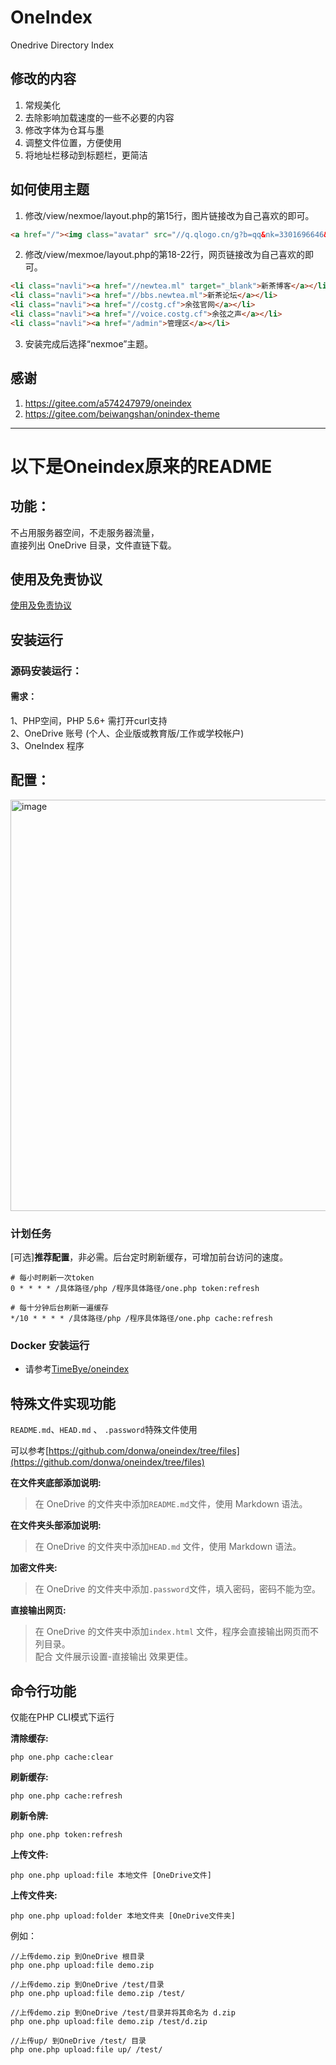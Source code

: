 # OneIndex
Onedrive Directory Index

## 修改的内容
1. 常规美化
2. 去除影响加载速度的一些不必要的内容
3. 修改字体为仓耳与墨
4. 调整文件位置，方便使用
5. 将地址栏移动到标题栏，更简洁

## 如何使用主题
1. 修改/view/nexmoe/layout.php的第15行，图片链接改为自己喜欢的即可。
```html
<a href="/"><img class="avatar" src="//q.qlogo.cn/g?b=qq&nk=3301696646&s=100"/></a>
```
2. 修改/view/mexmoe/layout.php的第18-22行，网页链接改为自己喜欢的即可。
```html
<li class="navli"><a href="//newtea.ml" target="_blank">新茶博客</a></li>
<li class="navli"><a href="//bbs.newtea.ml">新茶论坛</a></li>
<li class="navli"><a href="//costg.cf">余弦官网</a></li>
<li class="navli"><a href="//voice.costg.cf">余弦之声</a></li>
<li class="navli"><a href="/admin">管理区</a></li>
```
3. 安装完成后选择“nexmoe”主题。

## 感谢
1. https://gitee.com/a574247979/oneindex
2. https://gitee.com/beiwangshan/onindex-theme

---
# 以下是Oneindex原来的README

## 功能：
不占用服务器空间，不走服务器流量，  
直接列出 OneDrive 目录，文件直链下载。  

## 使用及免责协议
[使用及免责协议](./使用及免责协议.md)

## 安装运行
### 源码安装运行：
#### 需求：
1、PHP空间，PHP 5.6+ 需打开curl支持  
2、OneDrive 账号 (个人、企业版或教育版/工作或学校帐户)  
3、OneIndex 程序   

## 配置：
<img width="658" alt="image" src="https://raw.githubusercontent.com/donwa/oneindex/files/images/install.gif">  

### 计划任务  
[可选]**推荐配置**，非必需。后台定时刷新缓存，可增加前台访问的速度。  
```
# 每小时刷新一次token
0 * * * * /具体路径/php /程序具体路径/one.php token:refresh

# 每十分钟后台刷新一遍缓存
*/10 * * * * /具体路径/php /程序具体路径/one.php cache:refresh
```

### Docker 安装运行

- 请参考[TimeBye/oneindex](https://github.com/TimeBye/oneindex)

## 特殊文件实现功能  
` README.md `、`HEAD.md` 、 `.password`特殊文件使用  

可以参考[https://github.com/donwa/oneindex/tree/files](https://github.com/donwa/oneindex/tree/files)  

**在文件夹底部添加说明:**  
>在 OneDrive 的文件夹中添加` README.md `文件，使用 Markdown 语法。  

**在文件夹头部添加说明:**  
>在 OneDrive 的文件夹中添加`HEAD.md` 文件，使用 Markdown 语法。  

**加密文件夹:**  
>在 OneDrive 的文件夹中添加`.password`文件，填入密码，密码不能为空。  

**直接输出网页:**  
>在 OneDrive 的文件夹中添加`index.html` 文件，程序会直接输出网页而不列目录。  
>配合 文件展示设置-直接输出 效果更佳。  

## 命令行功能  
仅能在PHP CLI模式下运行  

**清除缓存:**  
```
php one.php cache:clear
```
**刷新缓存:**  
```
php one.php cache:refresh
```
**刷新令牌:**  
```
php one.php token:refresh
```
**上传文件:**  
```
php one.php upload:file 本地文件 [OneDrive文件]
```


**上传文件夹:**  
```
php one.php upload:folder 本地文件夹 [OneDrive文件夹]
```

例如：  
```
//上传demo.zip 到OneDrive 根目录  
php one.php upload:file demo.zip  

//上传demo.zip 到OneDrive /test/目录  
php one.php upload:file demo.zip /test/  

//上传demo.zip 到OneDrive /test/目录并将其命名为 d.zip  
php one.php upload:file demo.zip /test/d.zip  

//上传up/ 到OneDrive /test/ 目录  
php one.php upload:file up/ /test/
```
